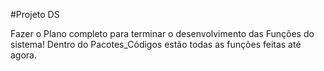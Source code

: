 #Projeto DS

  Fazer o Plano completo para terminar o desenvolvimento das Funções do sistema! Dentro do Pacotes_Códigos estão todas as funções feitas até agora.
